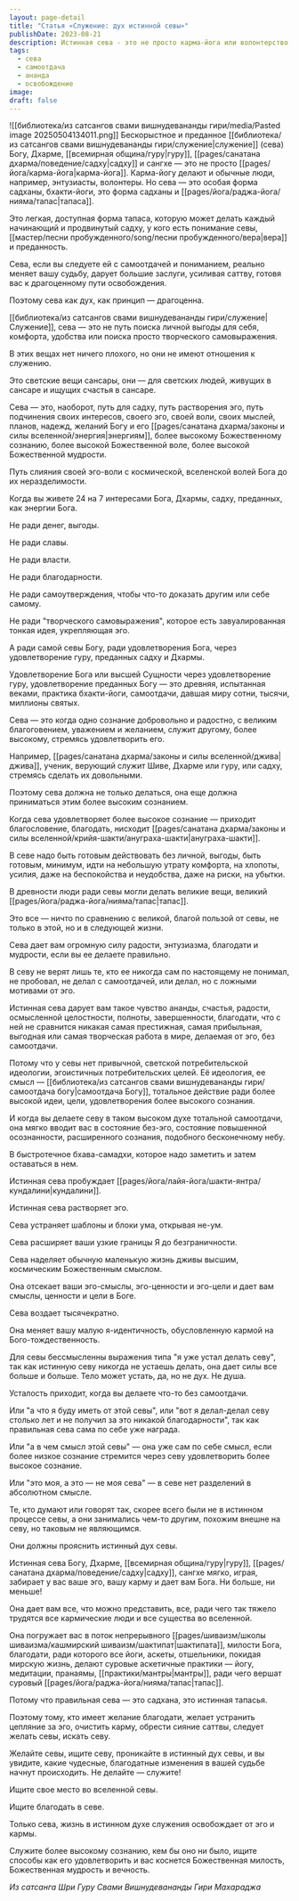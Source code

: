 ```yaml
---
layout: page-detail
title: "Статья «Служение: дух истинной севы»"
publishDate: 2023-08-21
description: Истинная сева - это не просто карма-йога или волонтерство, а особая форма садханы и тапаса, путь тотальной самоотдачи Богу, гуру, Дхарме и сангхе. Она растворяет эго, расширяет сознание, приносит ананду и благодать, меняет судьбу и ведет к освобождению. Сева - это служение ради удовлетворения высшего сознания, а не ради личной выгоды, славы или самовыражения. Только такая сева освобождает от кармы и наполняет жизнь высшим смыслом.
tags:
  - сева
  - самоотдача
  - ананда
  - освобождение
image: 
draft: false
---
```

![[библиотека/из сатсангов свами вишнудевананды гири/media/Pasted image 20250504134011.png]]
 Бескорыстное и преданное [[библиотека/из сатсангов свами вишнудевананды гири/служение|служение]] (сева) Богу, Дхарме, [[всемирная община/гуру|гуру]], [[pages/санатана дхарма/поведение/садху|садху]] и сангхе — это не просто [[pages/йога/карма-йога|карма-йога]]. Карма-йогу делают и обычные люди, например, энтузиасты, волонтеры. Но сева — это особая форма садханы, бхакти-йоги, это форма садханы и [[pages/йога/раджа-йога/нияма/тапас|тапаса]].

 Это легкая, доступная форма тапаса, которую может делать каждый начинающий и продвинутый садху, у кого есть понимание севы, [[мастер/песни пробужденного/song/песни пробужденного/вера|вера]] и преданность.

  
 Сева, если вы следуете ей с самоотдачей и пониманием, реально меняет вашу судьбу, дарует большие заслуги, усиливая саттву, готовя вас к драгоценному пути освобождения.

 Поэтому сева как дух, как принцип — драгоценна.

 [[библиотека/из сатсангов свами вишнудевананды гири/служение|Служение]], сева — это не путь поиска личной выгоды для себя, комфорта, удобства или поиска просто творческого самовыражения.

 В этих вещах нет ничего плохого, но они не имеют отношения к служению.

 Это светские вещи сансары, они — для светских людей, живущих в сансаре и ищущих счастья в сансаре.

  
 Сева — это, наоборот, путь для садху, путь растворения эго, путь подчинения своих интересов, своего эго, своей воли, своих мыслей, планов, надежд, желаний Богу и его [[pages/санатана дхарма/законы и силы вселенной/энергия|энергиям]], более высокому Божественному сознанию, более высокой Божественной воле, более высокой Божественной мудрости.

 Путь слияния своей эго-воли с космической, вселенской волей Бога до их неразделимости.

 Когда вы живете 24 на 7 интересами Бога, Дхармы, садху, преданных, как энергии Бога.

 Не ради денег, выгоды.

 Не ради славы.

 Не ради власти.

 Не ради благодарности.

 Не ради самоутверждения, чтобы что-то доказать другим или себе самому.

 Не ради "творческого самовыражения", которое есть завуалированная тонкая идея, укрепляющая эго.

 А ради самой севы Богу, ради удовлетворения Бога, через удовлетворение гуру, преданных садху и Дхармы.

  
 Удовлетворение Бога или высшей Сущности через удовлетворение гуру, удовлетворение преданных Богу — это древняя, испытанная веками, практика бхакти-йоги, самоотдачи, давшая миру сотни, тысячи, миллионы святых.

 Сева — это когда одно сознание добровольно и радостно, с великим благоговением, уважением и желанием, служит другому, более высокому, стремясь удовлетворить его.

 Например, [[pages/санатана дхарма/законы и силы вселенной/джива|джива]], ученик, верующий служит Шиве, Дхарме или гуру, или садху, стремясь сделать их довольными.

 Поэтому сева должна не только делаться, она еще должна приниматься этим более высоким сознанием.

 Когда сева удовлетворяет более высокое сознание — приходит благословение, благодать, нисходит [[pages/санатана дхарма/законы и силы вселенной/крийя-шакти/ануграха-шакти|ануграха-шакти]].

  
 В севе надо быть готовым действовать без личной, выгоды, быть готовым, минимум, идти на небольшую утрату комфорта, на хлопоты, усилия, даже на беспокойства и неудобства, даже на риски, на убытки.

 В древности люди ради севы могли делать великие вещи, великий [[pages/йога/раджа-йога/нияма/тапас|тапас]].

 Это все — ничто по сравнению с великой, благой пользой от севы, не только в этой, но и в следующей жизни.

  
 Сева дает вам огромную силу радости, энтузиазма, благодати и мудрости, если вы ее делаете правильно.

 В севу не верят лишь те, кто ее никогда сам по настоящему не понимал, не пробовал, не делал с самоотдачей, или делал, но с ложными мотивами от эго.

 Истинная сева дарует вам такое чувство ананды, счастья, радости, осмысленной целостности, полноты, завершенности, благодати, что с ней не сравнится никакая самая престижная, самая прибыльная, выгодная или самая творческая работа в мире, делаемая от эго, без самоотдачи.

  
 Потому что у севы нет привычной, светской потребительской идеологии, эгоистичных потребительских целей. Её идеология, ее смысл — [[библиотека/из сатсангов свами вишнудевананды гири/самоотдача богу|самоотдача Богу]], тотальное действие ради более высокой идеи, цели, удовлетворения более высокого сознания.

 И когда вы делаете севу в таком высоком духе тотальной самоотдачи, она мягко вводит вас в состояние без-эго, состояние повышенной осознанности, расширенного сознания, подобного бесконечному небу.

 В быстротечное бхава-самадхи, которое надо заметить и затем оставаться в нем.

  
 Истинная сева пробуждает [[pages/йога/лайя-йога/шакти-янтра/кундалини|кундалини]].

 Истинная сева растворяет эго.

 Сева устраняет шаблоны и блоки ума, открывая не-ум.

 Сева расширяет ваши узкие границы Я до безграничности.

 Сева наделяет обычную маленькую жизнь дживы высшим, космическим Божественным смыслом.

 Она отсекает ваши эго-смыслы, эго-ценности и эго-цели и дает вам смыслы, ценности и цели в Боге.

 Сева воздает тысячекратно.

 Она меняет вашу малую я-идентичность, обусловленную кармой на Бого-тождественность.

  
 Для севы бессмысленны выражения типа "я уже устал делать севу", так как истинную севу никогда не устаешь делать, она дает силы все больше и больше. Тело может устать, да, но не дух. Не душа.

 Усталость приходит, когда вы делаете что-то без самоотдачи.

 Или "а что я буду иметь от этой севы", или "вот я делал-делал севу столько лет и не получил за это никакой благодарности", так как правильная сева сама по себе уже награда.

 Или "а в чем смысл этой севы" — она уже сам по себе смысл, если более низкое сознание стремится через севу удовлетворить более высокое сознание.

 Или "это моя, а это — не моя сева" — в севе нет разделений в абсолютном смысле.

 Те, кто думают или говорят так, скорее всего были не в истинном процессе севы, а они занимались чем-то другим, похожим внешне на севу, но таковым не являющимся.

 Они должны прояснить истинный дух севы.

  
 Истинная сева Богу, Дхарме, [[всемирная община/гуру|гуру]], [[pages/санатана дхарма/поведение/садху|садху]], сангхе мягко, играя, забирает у вас ваше эго, вашу карму и дает вам Бога. Ни больше, ни меньше!

 Она дает вам все, что можно представить, все, ради чего так тяжело трудятся все кармические люди и все существа во вселенной.

 Она погружает вас в поток непрерывного [[pages/шиваизм/школы шиваизма/кашмирский шиваизм/шактипат|шактипата]], милости Бога, благодати, ради которого все йоги, аскеты, отшельники, покидая мирскую жизнь, делают суровые аскетичные практики — йогу, медитации, пранаямы, [[практики/мантры|мантры]], ради чего вершат суровый [[pages/йога/раджа-йога/нияма/тапас|тапас]].

 Потому что правильная сева — это садхана, это истинная тапасья.

 Поэтому тому, кто имеет желание благодати, желает устранить цепляние за эго, очистить карму, обрести сияние саттвы, следует желать севы, искать севу.

  
 Желайте севы, ищите севу, проникайте в истинный дух севы, и вы увидите, какие чудесные, благодатные изменения в вашей судьбе начнут происходить. Не делайте — служите!

 Ищите свое место во вселенной севы.

 Ищите благодать в севе.

 Только сева, жизнь в истинном духе служения освобождает от эго и кармы.

 Служите более высокому сознанию, кем бы оно ни было, ищите способы как его удовлетворить и вас коснется Божественная милость, Божественная мудрость и вечность.

*Из сатсанга Шри Гуру Свами Вишнудевананды Гири Махараджа*
